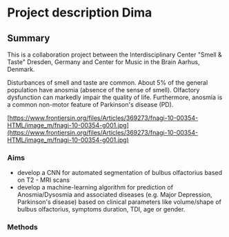 


# Project description Dima

## Summary
 This is a collaboration project between  the Interdisciplinary Center "Smell & Taste" Dresden, Germany and Center for Music in the Brain Aarhus, Denmark.

Disturbances of smell and taste are common. About 5% of the general population have anosmia (absence of the sense of smell). Olfactory dysfunction can markedly impair the quality of life. 
Furthermore, anosmia is a common non-motor feature of Parkinson's disease (PD).

[https://www.frontiersin.org/files/Articles/369273/fnagi-10-00354-HTML/image_m/fnagi-10-00354-g001.jpg](https://www.frontiersin.org/files/Articles/369273/fnagi-10-00354-HTML/image_m/fnagi-10-00354-g001.jpg)
### Aims

 - develop a CNN for automated segmentation of bulbus olfactorius based on T2 - MRI scans
 - develop a machine-learning algorithm for prediction of Anosmia/Dysosmia and associated diseases  (e.g. Major Depression, Parkinson's disease) based on clinical parameters like volume/shape of bulbus olfactorius, symptoms duration, TDI,  age or gender.

### Methods  


<!--stackedit_data:
eyJoaXN0b3J5IjpbLTgyMDA3NTI5NCwxOTgxNzI0NzgxLDU0MT
YzMTAzNywtMzI2MTc4MTY0LC0xMjAwNjk1NzIsLTE3NjkzMjEw
OCwtNzE0NjE5NzUyXX0=
-->